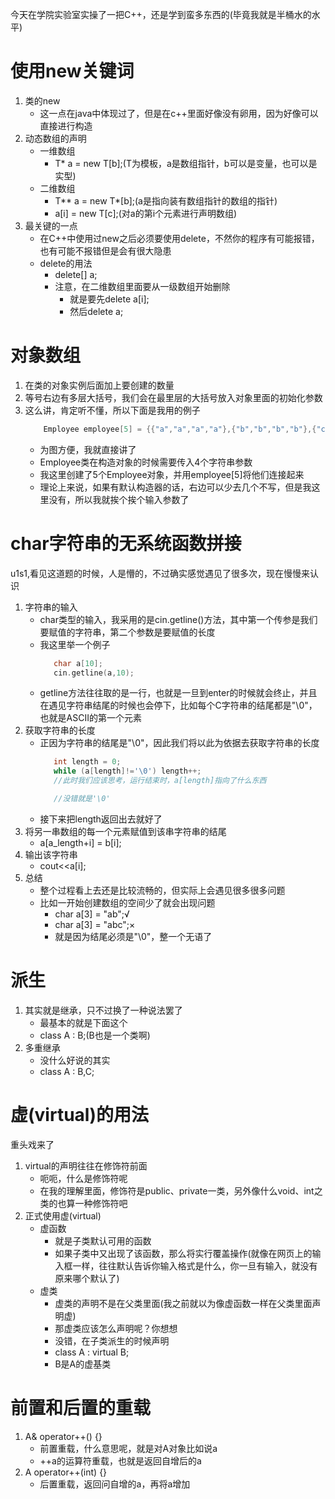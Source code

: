 今天在学院实验室实操了一把C++，还是学到蛮多东西的(毕竟我就是半桶水的水平)

# 使用new关键词
1. 类的new
   - 这一点在java中体现过了，但是在c++里面好像没有卵用，因为好像可以直接进行构造
2. 动态数组的声明
   - 一维数组
     - T* a = new T[b];(T为模板，a是数组指针，b可以是变量，也可以是实型)
   - 二维数组
     - T** a = new T*[b];(a是指向装有数组指针的数组的指针)
     - a[i] = new T[c];(对a的第i个元素进行声明数组)
3. 最关键的一点
   - 在C++中使用过new之后必须要使用delete，不然你的程序有可能报错，也有可能不报错但是会有很大隐患
   - delete的用法
     - delete[] a;
     - 注意，在二维数组里面要从一级数组开始删除
       - 就是要先delete a[i];
       - 然后delete a;
# 对象数组
1. 在类的对象实例后面加上要创建的数量
2. 等号右边有多层大括号，我们会在最里层的大括号放入对象里面的初始化参数
3. 这么讲，肯定听不懂，所以下面是我用的例子
    ```C++
        Employee employee[5] = {{"a","a","a","a"},{"b","b","b","b"},{"c","c","c","c"},{"d","d","d","d"},{"e","e","e","e"}};
    ```
   - 为图方便，我就直接讲了
   - Employee类在构造对象的时候需要传入4个字符串参数
   - 我这里创建了5个Employee对象，并用employee[5]将他们连接起来
   - 理论上来说，如果有默认构造器的话，右边可以少去几个不写，但是我这里没有，所以我就挨个挨个输入参数了
# char字符串的无系统函数拼接
u1s1,看见这道题的时候，人是懵的，不过确实感觉遇见了很多次，现在慢慢来认识

1. 字符串的输入
   - char类型的输入，我采用的是cin.getline()方法，其中第一个传参是我们要赋值的字符串，第二个参数是要赋值的长度
   - 我这里举一个例子
     ```C++
        char a[10];
        cin.getline(a,10);
     ```
   - getline方法往往取的是一行，也就是一旦到enter的时候就会终止，并且在遇见字符串结尾的时候也会停下，比如每个C字符串的结尾都是"\0"，也就是ASCII的第一个元素
2. 获取字符串的长度
   - 正因为字符串的结尾是"\0"，因此我们将以此为依据去获取字符串的长度
     ```C++
        int length = 0;
        while (a[length]!='\0') length++;
        //此时我们应该思考，运行结束时，a[length]指向了什么东西

        //没错就是'\0'
     ```
   - 接下来把length返回出去就好了
3. 将另一串数组的每一个元素赋值到该串字符串的结尾
   - a[a_length+i] = b[i];
4. 输出该字符串
   - cout<<a[i];
5. 总结
   - 整个过程看上去还是比较流畅的，但实际上会遇见很多很多问题
   - 比如一开始创建数组的空间少了就会出现问题
     - char a[3] = "ab";√
     - char a[3] = "abc";×
     - 就是因为结尾必须是"\0"，整一个无语了
# 派生
1. 其实就是继承，只不过换了一种说法罢了
   - 最基本的就是下面这个
   - class A : B;(B也是一个类啊)
2. 多重继承
   - 没什么好说的其实
   - class A : B,C;
# 虚(virtual)的用法
重头戏来了

1. virtual的声明往往在修饰符前面
   - 呃呃，什么是修饰符呢
   - 在我的理解里面，修饰符是public、private一类，另外像什么void、int之类的也算一种修饰符吧
2. 正式使用虚(virtual)
   - 虚函数
     - 就是子类默认可用的函数
     - 如果子类中又出现了该函数，那么将实行覆盖操作(就像在网页上的输入框一样，往往默认告诉你输入格式是什么，你一旦有输入，就没有原来哪个默认了)
   - 虚类
     - 虚类的声明不是在父类里面(我之前就以为像虚函数一样在父类里面声明虚)
     - 那虚类应该怎么声明呢？你想想
     - 没错，在子类派生的时候声明
     - class A : virtual B;
     - B是A的虚基类
# 前置和后置的重载
1. A& operator++() {}
   - 前置重载，什么意思呢，就是对A对象比如说a
   - ++a的运算符重载，也就是返回自增后的a
2. A operator++(int) {}
   - 后置重载，返回问自增的a，再将a增加